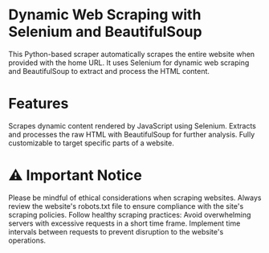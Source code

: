 # Dynamic Web Scraping with Selenium and BeautifulSoup
This Python-based scraper automatically scrapes the entire website when provided with the home URL. It uses Selenium for dynamic web scraping and BeautifulSoup to extract and process the HTML content.

# Features
Scrapes dynamic content rendered by JavaScript using Selenium.
Extracts and processes the raw HTML with BeautifulSoup for further analysis.
Fully customizable to target specific parts of a website.

# ⚠ Important Notice
Please be mindful of ethical considerations when scraping websites. Always review the website's robots.txt file to ensure compliance with the site's scraping policies.
Follow healthy scraping practices:
Avoid overwhelming servers with excessive requests in a short time frame.
Implement time intervals between requests to prevent disruption to the website's operations.
